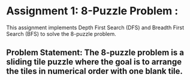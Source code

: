 # Assignment 1: 8-Puzzle Problem :
 This assignment implements Depth First Search (DFS) and Breadth First Search (BFS) to solve the 8-puzzle problem.

## Problem Statement: The 8-puzzle problem is a sliding tile puzzle where the goal is to arrange the tiles in numerical order with one blank tile.
